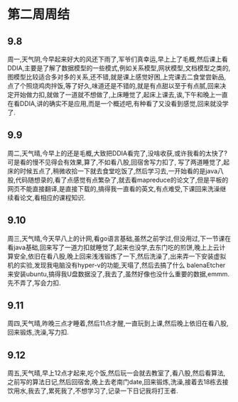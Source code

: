 # 第二周周结

## 9.8
  周一,天气阴,今早起来好大的风还下雨了,军爷们真幸运,早上上了毛概,然后课上看DDIA,主要是了解了数据模型的一些模式,例如关系模型,网状模型,文档模型之类的,图模型比较适合多对多的关系,还不错,就是课上感觉好困,上完课去二食堂尝新品,点了个照烧鸡肉拌饭,等了好久,味道还是不错的,就是有点甜以至于有点腻,回来决定开始做力扣,就做了一道就不想做了,上床睡觉了,起床上课去,诶,下午和晚上一直在看DDIA,讲的确实不是应用,而是一个概述吧,有种看了又没看到感觉,回来就没学了.
## 9.9
  周二,天气晴,今早上的还是毛概,大致把DDIA看完了,没啥收获,或许我看的太快了?可是看的慢不见得会有效果,算了,不如看八股,回宿舍写力扣了, 写了两道睡觉了,起床的时候五点了,稍微收拾一下就去食堂吃饭了,然后学习去,一开始看的是java八股,代码随想录的,看了点感觉有点繁杂了,就去看mapreduce的论文了,但是平板的网页不能直接翻译,是直接下载的,搞得我一直看的英文,有点难受,下课回来洗澡继续看论文,看相应的课程知识.
## 9.10
  周三,天气晴,今天早八上的计网,看go语言基础,虽然之前学过,但没用过,下一节课在看java基础,回来写了一道力扣就睡觉了,起来也没学,去东门吃的煎饼,晚上上云计算安全,依旧在看八股,晚上回来浅浅锻炼了一下,然后洗澡了,出来弄一下安装虚拟机的实验,发现我电脑没有hyper-v的功能,天塌了,然后去搞了什么 balenaEtcher来安装ubuntu,搞得我U盘数据没了,我去了,虽然好像也没什么重要的数据,emmm.先不弄了,写会力扣.
## 9.11
  周四,天气晴,昨晚三点才睡着,然后11点才醒,一直玩到上课,然后晚上依旧在看八股,回来锻炼,洗澡,写力扣.
## 9.12
  周五,天气晴,早上12点才起来,吃个饭,然后玩一会就去教室了,看八股,然后看算法,之前写的算法日记,然后回宿舍,晚上去老南门date,回来锻炼,洗澡,接着去18栋去接饮用水,我去了,累死我了,不想学习了,记录一下日记我将打王者.